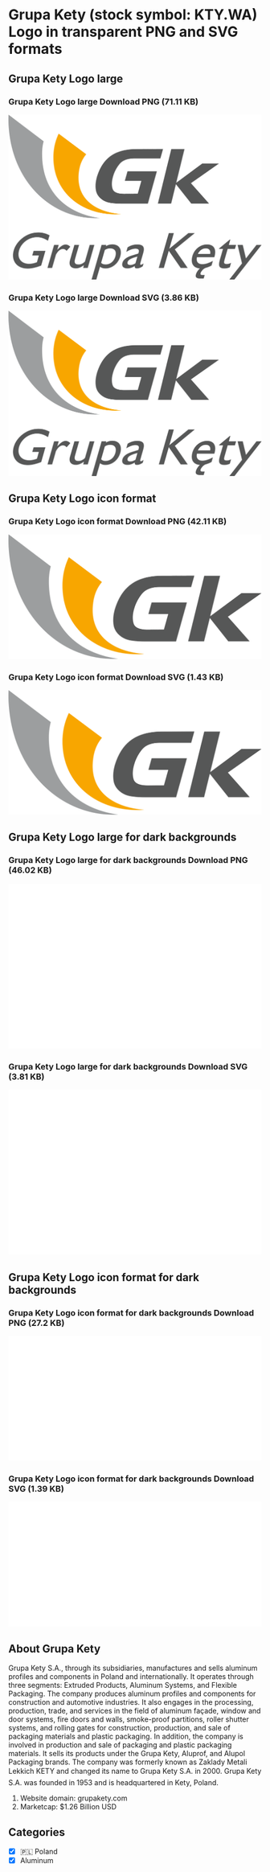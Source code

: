# Grupa Kety (stock symbol: KTY.WA) Logo in transparent PNG and SVG formats

## Grupa Kety Logo large

### Grupa Kety Logo large Download PNG (71.11 KB)

![Grupa Kety Logo large Download PNG (71.11 KB)](/img/orig/KTY.WA_BIG-c540ba0d.png)

### Grupa Kety Logo large Download SVG (3.86 KB)

![Grupa Kety Logo large Download SVG (3.86 KB)](/img/orig/KTY.WA_BIG-08c03b30.svg)

## Grupa Kety Logo icon format

### Grupa Kety Logo icon format Download PNG (42.11 KB)

![Grupa Kety Logo icon format Download PNG (42.11 KB)](/img/orig/KTY.WA-6b38d26a.png)

### Grupa Kety Logo icon format Download SVG (1.43 KB)

![Grupa Kety Logo icon format Download SVG (1.43 KB)](/img/orig/KTY.WA-f8bad49b.svg)

## Grupa Kety Logo large for dark backgrounds

### Grupa Kety Logo large for dark backgrounds Download PNG (46.02 KB)

![Grupa Kety Logo large for dark backgrounds Download PNG (46.02 KB)](/img/orig/KTY.WA_BIG.D-c58f007b.png)

### Grupa Kety Logo large for dark backgrounds Download SVG (3.81 KB)

![Grupa Kety Logo large for dark backgrounds Download SVG (3.81 KB)](/img/orig/KTY.WA_BIG.D-bb987c72.svg)

## Grupa Kety Logo icon format for dark backgrounds

### Grupa Kety Logo icon format for dark backgrounds Download PNG (27.2 KB)

![Grupa Kety Logo icon format for dark backgrounds Download PNG (27.2 KB)](/img/orig/KTY.WA.D-3aed9d99.png)

### Grupa Kety Logo icon format for dark backgrounds Download SVG (1.39 KB)

![Grupa Kety Logo icon format for dark backgrounds Download SVG (1.39 KB)](/img/orig/KTY.WA.D-4c53b1a1.svg)

## About Grupa Kety

Grupa Kety S.A., through its subsidiaries, manufactures and sells aluminum profiles and components in Poland and internationally. It operates through three segments: Extruded Products, Aluminum Systems, and Flexible Packaging. The company produces aluminum profiles and components for construction and automotive industries. It also engages in the processing, production, trade, and services in the field of aluminum façade, window and door systems, fire doors and walls, smoke-proof partitions, roller shutter systems, and rolling gates for construction, production, and sale of packaging materials and plastic packaging. In addition, the company is involved in production and sale of packaging and plastic packaging materials. It sells its products under the Grupa Kety, Aluprof, and Alupol Packaging brands. The company was formerly known as Zaklady Metali Lekkich KETY and changed its name to Grupa Kety S.A. in 2000. Grupa Kety S.A. was founded in 1953 and is headquartered in Kety, Poland.

1. Website domain: grupakety.com
2. Marketcap: $1.26 Billion USD


## Categories
- [x] 🇵🇱 Poland
- [x] Aluminum
